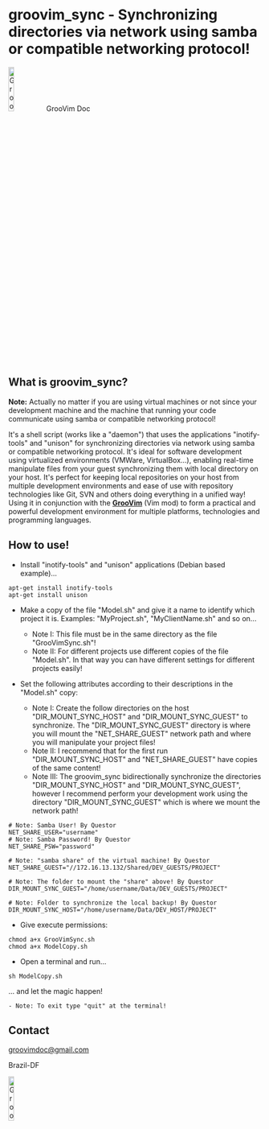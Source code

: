 groovim_sync - Synchronizing directories via network using samba or compatible networking protocol!
=============

<img border="0" alt="GrooVim Doc" src="http://imageshack.com/a/img829/4064/meg6.png" height="15%" width="15%">GrooVim Doc

What is groovim_sync?
-----

**Note:** Actually no matter if you are using virtual machines or not since your development machine and the machine that running your code communicate using samba or compatible networking protocol!

It's a shell script (works like a "daemon") that uses the applications "inotify-tools" and "unison" for synchronizing directories via network using samba or compatible networking protocol. It's ideal for software development using virtualized environments (VMWare, VirtualBox...), enabling real-time manipulate files from your guest synchronizing them with local directory on your host. It's perfect for keeping local repositories on your host from multiple development environments and ease of use with repository technologies like Git, SVN and others doing everything in a unified way! Using it in conjunction with the <a href="https://github.com/eduardolucioac/groovim">**GrooVim**</a> (Vim mod) to form a practical and powerful development environment for multiple platforms, technologies and programming languages.

How to use!
-----

 * Install "inotify-tools" and "unison" applications (Debian based example)...

```
apt-get install inotify-tools
apt-get install unison
```

 * Make a copy of the file "Model.sh" and give it a name to identify which project it is. Examples: "MyProject.sh", "MyClientName.sh" and so on...
    - Note I: This file must be in the same directory as the file "GrooVimSync.sh"!
    - Note II: For different projects use different copies of the file "Model.sh". In that way you can have different settings for different projects easily!

 * Set the following attributes according to their descriptions in the "Model.sh" copy:
    - Note I: Create the follow directories on the host "DIR_MOUNT_SYNC_HOST" and "DIR_MOUNT_SYNC_GUEST" to synchronize. The "DIR_MOUNT_SYNC_GUEST" directory is where you will mount the "NET_SHARE_GUEST" network path and where you will manipulate your project files!
    - Note II: I recommend that for the first run "DIR_MOUNT_SYNC_HOST" and "NET_SHARE_GUEST" have copies of the same content!
    - Note III: The groovim_sync bidirectionally synchronize the directories "DIR_MOUNT_SYNC_HOST" and "DIR_MOUNT_SYNC_GUEST", however I recommend perform your development work using the directory "DIR_MOUNT_SYNC_GUEST" which is where we mount the network path!

```
# Note: Samba User! By Questor 
NET_SHARE_USER="username"
# Note: Samba Password! By Questor 
NET_SHARE_PSW="password"

# Note: "samba share" of the virtual machine! By Questor 
NET_SHARE_GUEST="//172.16.13.132/Shared/DEV_GUESTS/PROJECT"

# Note: The folder to mount the "share" above! By Questor 
DIR_MOUNT_SYNC_GUEST="/home/username/Data/DEV_GUESTS/PROJECT"

# Note: Folder to synchronize the local backup! By Questor 
DIR_MOUNT_SYNC_HOST="/home/username/Data/DEV_HOST/PROJECT"
```

 * Give execute permissions:

```
chmod a+x GrooVimSync.sh
chmod a+x ModelCopy.sh
```

 * Open a terminal and run...

```
sh ModelCopy.sh
```

... and let the magic happen!

    - Note: To exit type "quit" at the terminal!

Contact
-----

groovimdoc@gmail.com

Brazil-DF

<img border="0" alt="GrooVim Doc" src="http://upload.wikimedia.org/wikipedia/commons/thumb/6/6d/Map_of_Brazil_with_flag.svg/180px-Map_of_Brazil_with_flag.svg.png" height="15%" width="15%">
